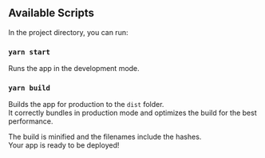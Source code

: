 ## Available Scripts

In the project directory, you can run:

### `yarn start`

Runs the app in the development mode.

### `yarn build`

Builds the app for production to the `dist` folder.<br>
It correctly bundles in production mode and optimizes the build for the best performance.

The build is minified and the filenames include the hashes.<br>
Your app is ready to be deployed!
